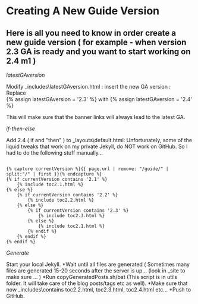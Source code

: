 
# Creating A New Guide Version

Here is all you need to know in order create a new guide version
( for example - when version 2.3 GA is ready and you want to start working on 2.4 m1 )
--------------------------------------------------------------------------------------------------

*latestGAversion*

Modify _includes\latestGAversion.html : 
insert the new GA version :  
 Replace  
  {% assign latestGAversion = '2.3' %}
 with 
  {% assign latestGAversion = '2.4' %} 
    
This will make sure that the banner links will always lead to the latest GA.


*if-then-else*

Add 2.4 ( if and "then" ) to _layouts\default.html: 
Unfortunately, some of the liquid tweaks that work on my private Jekyll, do NOT work on GitHub.
So I had to do the following stuff manually...

<pre><code>         
{% capture currentVersion %}{{ page.url | remove: "/guide/" | split:"/" | first }}{% endcapture %}
{% if currentVersion contains '2.1' %}
	{% include toc2.1.html %}
{% else %}
	{% if currentVersion contains '2.2' %}
		{% include toc2.2.html %}
	{% else %}
		{% if currentVersion contains '2.3' %}					
			{% include toc2.3.html %}
		{% else %}
			{% include toc2.1.html %}
		{% endif %}						
	{% endif %}
{% endif %}	              
</pre></code>

*Generate*

Start your local Jekyll.
*Wait until all files are generated ( Sometimes many files are generated 15-20 seconds after the server is up...
(look in _site to make sure ... ) 
*Run copyGeneratedPosts.sh/bat (This script is in utils folder. It will take care of the blog posts/tags etc as well).
*Make sure that now _includes\contains toc2.2.html, toc2.3.html, toc2.4.html etc...
*Push to GitHub.

